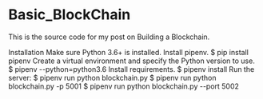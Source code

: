 # Basic_BlockChain

This is the source code for my post on Building a Blockchain.

Installation
Make sure Python 3.6+ is installed.
Install pipenv.
$ pip install pipenv 
Create a virtual environment and specify the Python version to use.
$ pipenv --python=python3.6
Install requirements.
$ pipenv install 
Run the server:
$ pipenv run python blockchain.py
$ pipenv run python blockchain.py -p 5001
$ pipenv run python blockchain.py --port 5002
